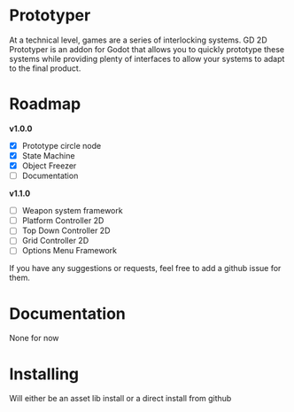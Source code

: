 # Prototyper
At a technical level, games are a series of interlocking systems. GD 2D Prototyper is an addon for Godot that allows you to quickly prototype these systems while providing plenty of interfaces to allow your systems to adapt to the final product.

# Roadmap
**v1.0.0**  
- [x] Prototype circle node  
- [x] State Machine  
- [x] Object Freezer
- [ ] Documentation  

**v1.1.0**  
- [ ] Weapon system framework   
- [ ] Platform Controller 2D  
- [ ] Top Down Controller 2D  
- [ ] Grid Controller 2D  
- [ ] Options Menu Framework  

If you have any suggestions or requests, feel free to add a github issue for them.

# Documentation
None for now

# Installing
Will either be an asset lib install or a direct install from github
